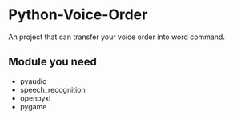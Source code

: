 # Python-Voice-Order
An project that can transfer your voice order into word command.

## Module you need

* pyaudio
* speech_recognition
* openpyxl
* pygame
